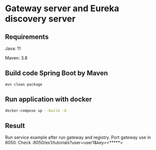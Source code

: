 # Gateway server and Eureka discovery server

## Requirements
Java: 11

Maven: 3.8 

## Build code Spring Boot by Maven
```
mvn clean package
```

## Run application with docker

```bash
docker-compose up --build -d
```
## Result 
Run service example after run gateway and registry. Port gateway use in 8050.
Check <host>:8050/ex1/tutorials?user=user1&key=<*****>

